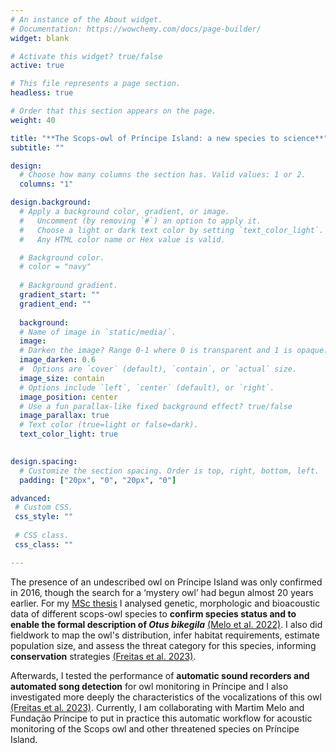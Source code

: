 ```yaml
---
# An instance of the About widget.
# Documentation: https://wowchemy.com/docs/page-builder/
widget: blank

# Activate this widget? true/false
active: true

# This file represents a page section.
headless: true

# Order that this section appears on the page.
weight: 40

title: "**The Scops-owl of Príncipe Island: a new species to science**"
subtitle: ""

design:
  # Choose how many columns the section has. Valid values: 1 or 2.
  columns: "1"

design.background:
  # Apply a background color, gradient, or image.
  #   Uncomment (by removing `#`) an option to apply it.
  #   Choose a light or dark text color by setting `text_color_light`.
  #   Any HTML color name or Hex value is valid.

  # Background color.
  # color = "navy"
  
  # Background gradient.
  gradient_start: ""
  gradient_end: ""
  
  background:
  # Name of image in `static/media/`.
  image:
  # Darken the image? Range 0-1 where 0 is transparent and 1 is opaque.
  image_darken: 0.6
  #  Options are `cover` (default), `contain`, or `actual` size.
  image_size: contain
  # Options include `left`, `center` (default), or `right`.
  image_position: center
  # Use a fun parallax-like fixed background effect? true/false
  image_parallax: true
  # Text color (true=light or false=dark).
  text_color_light: true
  

design.spacing:
  # Customize the section spacing. Order is top, right, bottom, left.
  padding: ["20px", "0", "20px", "0"]

advanced:
 # Custom CSS. 
 css_style: ""
 
 # CSS class.
 css_class: ""

---
```


The presence of an undescribed owl on Príncipe Island was only confirmed in 2016, though the search for a ‘mystery owl’ had begun almost 20 years earlier.
For my [MSc thesis](https://repositorio-aberto.up.pt/handle/10216/124021) I analysed genetic, morphologic and bioacoustic data of different scops-owl species to **confirm species status and to enable the formal description of <i>Otus bikegila</i>** [(Melo et al. 2022)](https://doi.org/10.3897/zookeys.1126.87635). I also did fieldwork to map the owl's distribution, infer habitat requirements, estimate population size, and assess the threat category for this species, informing **conservation** strategies [(Freitas et al. 2023)](https://doi.org/10.1017/S0959270922000429).

Afterwards, I tested the performance of **automatic sound recorders and automated song detection** for owl monitoring in Príncipe and I also investigated more deeply the characteristics of the vocalizations of this owl [(Freitas et al. 2023)](https://link.springer.com/article/10.1007/s10531-023-02642-7). 
Currently, I am collaborating with Martim Melo and Fundação Príncipe to put in practice this automatic workflow for acoustic monitoring of the Scops owl and other threatened species on Príncipe Island.

